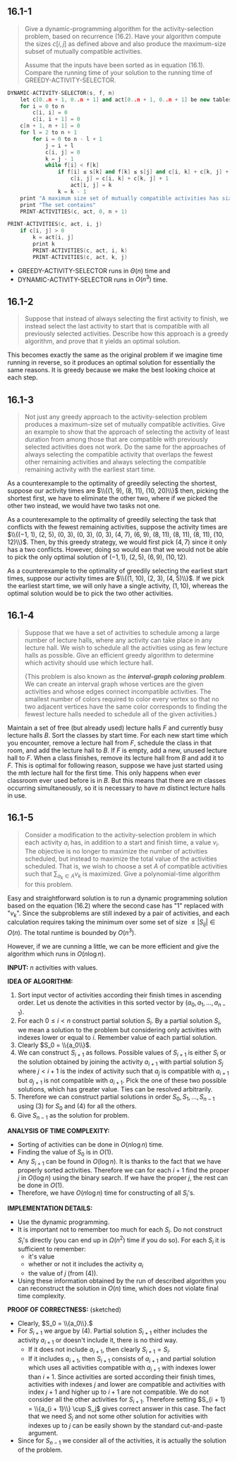 ## 16.1-1

> Give a dynamic-programming algorithm for the activity-selection problem, based on recurrence $\text{(16.2)}$. Have your algorithm compute the sizes $c[i, j]$ as defined above and also produce the maximum-size subset of mutually compatible activities.
>
> Assume that the inputs have been sorted as in equation $\text{(16.1)}$. Compare the running time of your solution to the running time of $\text{GREEDY-ACTIVITY-SELECTOR}$.

```cpp
DYNAMIC-ACTIVITY-SELECTOR(s, f, n)
    let c[0..n + 1, 0..n + 1] and act[0..n + 1, 0..n + 1] be new tables
    for i = 0 to n
        c[i, i] = 0
        c[i, i + 1] = 0
    c[n + 1, n + 1] = 0
    for l = 2 to n + 1
        for i = 0 to n - l + 1
            j = i + l
            c[i, j] = 0
            k = j - 1
            while f[i] < f[k]
                if f[i] ≤ s[k] and f[k] ≤ s[j] and c[i, k] + c[k, j] + 1 > c[i, j]
                    c[i, j] = c[i, k] + c[k, j] + 1
                    act[i, j] = k
                k = k - 1
    print "A maximum size set of mutually compatible activities has size" c[0, n + 1]
    print "The set contains"
    PRINT-ACTIVITIES(c, act, 0, n + 1)
```

```cpp
PRINT-ACTIVITIES(c, act, i, j)
    if c[i, j] > 0
        k = act[i, j]
        print k
        PRINT-ACTIVITIES(c, act, i, k)
        PRINT-ACTIVITIES(c, act, k, j)
```

- $\text{GREEDY-ACTIVITY-SELECTOR}$ runs in $\Theta(n)$ time and
- $\text{DYNAMIC-ACTIVITY-SELECTOR}$ runs in $O(n^3)$ time.

## 16.1-2

> Suppose that instead of always selecting the first activity to finish, we instead select the last activity to start that is compatible with all previously selected activities. Describe how this approach is a greedy algorithm, and prove that it yields an optimal solution.

This becomes exactly the same as the original problem if we imagine time running in reverse, so it produces an optimal solution for essentially the same reasons. It is greedy because we make the best looking choice at each step.

## 16.1-3

> Not just any greedy approach to the activity-selection problem produces a maximum-size set of mutually compatible activities. Give an example to show that the approach of selecting the activity of least duration from among those that are compatible with previously selected activities does not work. Do the same for the approaches of always selecting the compatible activity that overlaps the fewest other remaining activities and always selecting the compatible remaining activity with the earliest start time.

As a counterexample to the optimality of greedily selecting the shortest, suppose our activity times are $\\{(1, 9), (8, 11), (10, 20)\\}$ then, picking the shortest first, we have to eliminate the other two, where if we picked the other two instead, we would have two tasks not one.

As a counterexample to the optimality of greedily selecting the task that conflicts with the fewest remaining activities, suppose the activity times are $\\{(−1, 1), (2, 5), (0, 3), (0, 3), (0, 3), (4, 7), (6, 9), (8, 11), (8, 11), (8, 11), (10, 12)\\}$. Then, by this greedy strategy, we would first pick $(4, 7)$ since it only has a two conflicts. However, doing so would ean that we would not be able to pick the only optimal solution of $(−1, 1)$, $(2, 5)$, $(6, 9)$, $(10, 12)$.

As a counterexample to the optimality of greedily selecting the earliest start times, suppose our activity times are $\\{(1, 10), (2, 3), (4, 5)\\}$. If we pick the earliest start time, we will only have a single activity, $(1, 10)$, whereas the optimal solution would be to pick the two other activities.

## 16.1-4

> Suppose that we have a set of activities to schedule among a large number of lecture halls, where any activity can take place in any lecture hall. We wish to schedule all the activities using as few lecture halls as possible. Give an efficient greedy algorithm to determine which activity should use which lecture hall.
>
> (This problem is also known as the **_interval-graph coloring problem_**. We can create an interval graph whose vertices are the given activities and whose edges connect incompatible activities. The smallest number of colors required to color every vertex so that no two adjacent vertices have the same color corresponds to finding the fewest lecture halls needed to schedule all of the given activities.)

Maintain a set of free (but already used) lecture halls $F$ and currently busy lecture halls $B$. Sort the classes by start time. For each new start time which you encounter, remove a lecture hall from $F$, schedule the class in that room, and add the lecture hall to $B$. If $F$ is empty, add a new, unused lecture hall to $F$. When a class finishes, remove its lecture hall from $B$ and add it to $F$. This is optimal for following reason, suppose we have just started using the mth lecture hall for the first time. This only happens when ever classroom ever used before is in $B$. But this means that there are $m$ classes occurring simultaneously, so it is necessary to have $m$ distinct lecture halls in use.

## 16.1-5

> Consider a modification to the activity-selection problem in which each activity $a_i$ has, in addition to a start and finish time, a value $v_i$. The objective is no longer to maximize the number of activities scheduled, but instead to maximize the total value of the activities scheduled. That is, we wish to choose a set $A$ of compatible activities such that $\sum_{a_k \in A} v_k$ is maximized. Give a polynomial-time algorithm for this problem.

Easy and straightforward solution is to run a dynamic programming solution based on the equation $\text{(16.2)}$ where the second case has "1" replaced with "$v_k$". Since the subproblems are still indexed by a pair of activities, and each calculation requires taking the minimum over some set of size $\le |S_{ij}| \in O(n)$. The total runtime is bounded by $O(n^3)$.

However, if we are cunning a little, we can be more efficient and give the algorithm which runs in $O(n\log n)$.

**INPUT:** $n$ activities with values.

**IDEA OF ALGORITHM:**

1. Sort input vector of activities according their finish times in ascending order. Let us denote the activities in this sorted vector by $(a_0, a_1, \dots, a_{n - 1})$.
2. For each $0 \le i < n$ construct partial solution $S_i$. By a partial solution $S_i$, we mean a solution to the problem but considering only activities with indexes lower or equal to $i$. Remember value of each partial solution.
3. Clearly $S_0 = \\{a_0\\}$.
4. We can construct $S_{i + 1}$ as follows. Possible values of $S_{i + 1}$ is either $S_i$ or the solution obtained by joining the activity $a_{i + 1}$ with partial solution $S_j$ where $j < i + 1$ is the index of activity such that $a_j$ is compatible with $a_{i + 1}$ but $a_{j + 1}$ is not compatible with $a_{i + 1}$. Pick the one of these two possible solutions, which has greater value. Ties can be resolved arbitrarily.
5. Therefore we can construct partial solutions in order $S_0, S_1, \dots, S_{n - 1}$ using (3) for $S_0$ and (4) for all the others.
6. Give $S_{n - 1}$ as the solution for problem.

**ANALYSIS OF TIME COMPLEXITY:**

- Sorting of activities can be done in $O(n\log n)$ time.
- Finding the value of $S_0$ is in $O(1)$.
- Any $S_{i + 1}$ can be found in $O(\log n)$. It is thanks to the fact that we have properly sorted activities. Therefore we can for each $i + 1$ find the proper $j$ in $O(\log n)$ using the binary search. If we have the proper $j$, the rest can be done in $O(1)$.
- Therefore, we have $O(n\log n)$ time for constructing of all $S_i$'s.

**IMPLEMENTATION DETAILS:**

- Use the dynamic programming.
- It is important not to remember too much for each $S_i$. Do not construct $S_i$'s directly (you can end up in $\Omega(n^2)$ time if you do so). For each $S_i$ it is sufficient to remember:
    - it's value
    - whether or not it includes the activity $a_i$
    - the value of $j$ (from (4)).
- Using these information obtained by the run of described algorithm you can reconstruct the solution in $O(n)$ time, which does not violate final time complexity.

**PROOF OF CORRECTNESS:** (sketched)

- Clearly, $S_0 = \\{a_0\\}.$
- For $S_{i + 1}$ we argue by (4). Partial solution $S_{i + 1}$ either includes the activity $a_{i + 1}$ or doesn't include it, there is no third way.
    - If it does not include $a_{i + 1}$, then clearly $S_{i + 1} = S_i$.
    - If it includes $a_{i + 1}$, then $S_{i + 1}$ consists of $a_{i + 1}$ and partial solution which uses all activities compatible with $a_{i + 1}$ with indexes lower than $i + 1$. Since activities are sorted according their finish times, activities with indexes $j$ and lower are compatible and activities with index $j + 1$ and higher up to $i + 1$ are not compatible. We do not consider all the other activities for $S_{i + 1}$. Therefore setting $S_{i + 1} = \\{a_{i + 1}\\} \cup S_j$ gives correct answer in this case. The fact that we need $S_j$ and not some other solution for activities with indexes up to $j$ can be easily shown by the standard cut-and-paste argument.
- Since for $S_{n - 1}$ we consider all of the activities, it is actually the solution of the problem.
